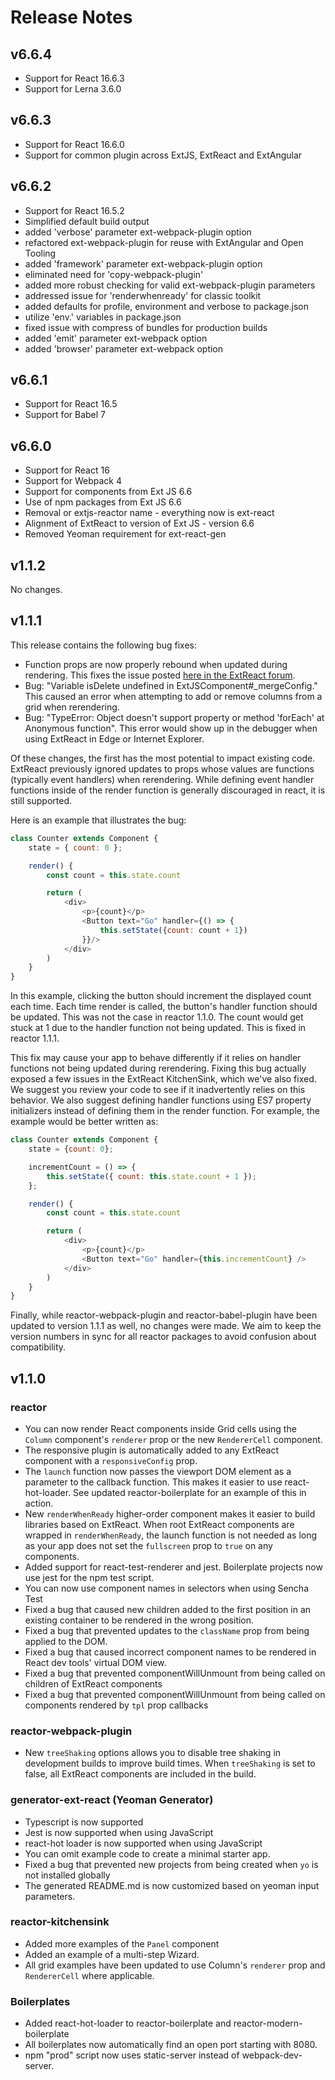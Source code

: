 # Release Notes

## v6.6.4

* Support for React 16.6.3
* Support for Lerna  3.6.0

## v6.6.3

* Support for React 16.6.0
* Support for common plugin across ExtJS, ExtReact and ExtAngular

## v6.6.2

* Support for React 16.5.2
* Simplified default build output
* added 'verbose' parameter ext-webpack-plugin option
* refactored ext-webpack-plugin for reuse with ExtAngular and Open Tooling
* added 'framework' parameter ext-webpack-plugin option
* eliminated need for 'copy-webpack-plugin'
* added more robust checking for valid ext-webpack-plugin parameters
* addressed issue for 'renderwhenready' for classic toolkit
* added defaults for profile, environment and verbose to package.json
* utilize 'env.' variables in package.json
* fixed issue with compress of bundles for production builds
* added 'emit' parameter ext-webpack option
* added 'browser' parameter ext-webpack option

## v6.6.1

* Support for React 16.5
* Support for Babel 7

## v6.6.0

* Support for React 16
* Support for Webpack 4
* Support for components from Ext JS 6.6
* Use of npm packages from Ext JS 6.6
* Removal or extjs-reactor name - everything now is ext-react
* Alignment of ExtReact to version of Ext JS - version 6.6
* Removed Yeoman requirement for ext-react-gen

## v1.1.2

No changes.

## v1.1.1

This release contains the following bug fixes:

* Function props are now properly rebound when updated during rendering. This fixes the issue posted [here in the ExtReact forum](http://www.sencha.com/forum/showthread.php?368632).
* Bug: "Variable isDelete undefined in ExtJSComponent#_mergeConfig." This caused an error when attempting to add or remove columns from a grid when rerendering.
* Bug: "TypeError: Object doesn't support property or method 'forEach' at Anonymous function". This error would show up in the debugger when using ExtReact in Edge or Internet Explorer.

Of these changes, the first has the most potential to impact existing code. ExtReact previously ignored updates to props whose values are functions (typically event handlers) when rerendering. While defining event handler functions inside of the render function is generally discouraged in react, it is still supported. 

Here is an example that illustrates the bug: 

```javascript
class Counter extends Component {
    state = { count: 0 };

    render() {
        const count = this.state.count

        return (
            <div>
                <p>{count}</p>
                <Button text="Go" handler={() => {
                    this.setState({count: count + 1})
                }}/>
            </div>
        )
    }
}
```

In this example, clicking the button should increment the displayed count each time. Each time render is called, the button's handler function should be updated. This was not the case in reactor 1.1.0. The count would get stuck at 1 due to the handler function not being updated. This is fixed in reactor 1.1.1.

This fix may cause your app to behave differently if it relies on handler functions not being updated during rerendering. Fixing this bug actually exposed a few issues in the ExtReact KitchenSink, which we've also fixed. We suggest you review your code to see if it inadvertently relies on this behavior. We also suggest defining handler functions using ES7 property initializers instead of defining them in the render function. For example, the example would be better written as:

```javascript
class Counter extends Component {
    state = {count: 0};

    incrementCount = () => {
        this.setState({ count: this.state.count + 1 });
    };

    render() {
        const count = this.state.count

        return (
            <div>
                <p>{count}</p>
                <Button text="Go" handler={this.incrementCount} />
            </div>
        )
    }
}
```

Finally, while reactor-webpack-plugin and reactor-babel-plugin have been updated to version 1.1.1 as well, no changes were made. We aim to keep the version numbers in sync for all reactor packages to avoid confusion about compatibility.

## v1.1.0

### reactor

* You can now render React components inside Grid cells using the `Column` component's `renderer` prop or the new `RendererCell` component. 
* The responsive plugin is automatically added to any ExtReact component with a `responsiveConfig` prop.
* The `launch` function now passes the viewport DOM element as a parameter to the callback function.  This makes it easier to use react-hot-loader.  See updated reactor-boilerplate for an example of this in action.
* New `renderWhenReady` higher-order component makes it easier to build libraries based on ExtReact.  When root ExtReact components are wrapped in `renderWhenReady`, the launch function is not needed as long as your app does not set the `fullscreen` prop to `true` on any components.
* Added support for react-test-renderer and jest. Boilerplate projects now use jest for the npm test script.
* You can now use component names in selectors when using Sencha Test
* Fixed a bug that caused new children added to the first position in an existing container to be rendered in the wrong position.
* Fixed a bug that prevented updates to the `className` prop from being applied to the DOM.
* Fixed a bug that caused incorrect component names to be rendered in React dev tools' virtual DOM view.
* Fixed a bug that prevented componentWillUnmount from being called on children of ExtReact components
* Fixed a bug that prevented componentWillUnmount from being called on components rendered by `tpl` prop callbacks


### reactor-webpack-plugin

* New `treeShaking` options allows you to disable tree shaking in development builds to improve build times.  When `treeShaking` is set to false, all ExtReact components are included in the build.

### generator-ext-react (Yeoman Generator)

* Typescript is now supported
* Jest is now supported when using JavaScript
* react-hot loader is now supported when using JavaScript
* You can omit example code to create a minimal starter app.
* Fixed a bug that prevented new projects from being created when `yo` is not installed globally
* The generated README.md is now customized based on yeoman input parameters.

### reactor-kitchensink

* Added more examples of the `Panel` component
* Added an example of a multi-step Wizard.
* All grid examples have been updated to use Column's `renderer` prop and `RendererCell` where applicable.

### Boilerplates

* Added react-hot-loader to reactor-boilerplate and reactor-modern-boilerplate
* All boilerplates now automatically find an open port starting with 8080.
* npm "prod" script now uses static-server instead of webpack-dev-server.
